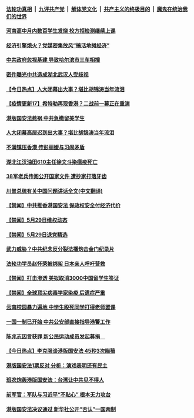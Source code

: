 ####  [法轮功真相](../../../../basic/blob/master/README.md?t=05310701) &nbsp;|&nbsp; [九评共产党](../../../../9ping.md/blob/master/README.md?t=05310701) &nbsp;|&nbsp; [解体党文化](../../../../jtdwh.md/blob/master/README.md?t=05310701)  &nbsp;|&nbsp; [共产主义的终极目的](../../../../gczydzjmd.md/blob/master/README.md?t=05310701) &nbsp;|&nbsp; [魔鬼在统治我们的世界](../../../../mgztzwmdsj.md/blob/master/README.md?t=05310701) 

#### [河南高中月内数百学生发烧 校方拒检测继续上课](../pages/prog204/a102859845.md?t=05310701) 

#### [经济引擎熄火？党媒密集放风“搞活地摊经济”](../pages/prog204/a102859795.md?t=05310701) 

#### [中共政府忽视基建 导致哈尔滨市三车相撞](../pages/prog204/a102859787.md?t=05310701) 

#### [密件曝光中共造成湖北武汉人受歧视](../pages/prog204/a102859641.md?t=05310701) 

#### [【今日热点】人大闭幕出大事？堪比胡锦涛当年流泪](../pages/prog204/a102859569.md?t=05310701) 

#### [【疫情更新17】希特勒再现香港？二战前一幕正在重演](../pages/prog204/a102855105.md?t=05310701) 

#### [港版国安法惹祸 中共急撤留美学生](../pages/prog204/a102859514.md?t=05310701) 


#### [人大闭幕高层迟到出大事？堪比胡锦涛当年流泪](../pages/prog204/a102859399.md?t=05310701) 

#### [不满镇压香港 传彭丽媛与习闹矛盾](../pages/prog204/a102859369.md?t=05310701) 

#### [湖北江汉油田610主任徐文斗染瘟疫死亡](../pages/prog204/a102859314.md?t=05310701) 

#### [38军老兵传阅公开国家文件 遭抄家打落牙齿](../pages/prog204/a102859281.md?t=05310701) 


#### [川普总统有关中国问题讲话全文(中文翻译)](../pages/prog204/a102859250.md?t=05310701) 

#### [【禁闻】中共推香港国安法 保政权安全付经济代价](../pages/prog204/a102859218.md?t=05310701) 

#### [【禁闻】5月29日维权动态](../pages/prog204/a102859193.md?t=05310701) 

#### [【禁闻】5月29日退党精选](../pages/prog204/a102859187.md?t=05310701) 

#### [武力威胁？中共纪念反分裂法播炮击金门纪录片](../pages/prog204/a102859085.md?t=05310701) 

#### [法轮功学员赵怀荣被绑架 日本亲人呼吁营救](../pages/prog204/a102859077.md?t=05310701) 

#### [【禁闻】打击渗透 美拟取消3000中国留学生签证](../pages/prog204/a102859114.md?t=05310701) 

#### [【禁闻】全球顶尖病毒学家染疫 后遗症严重](../pages/prog204/a102859063.md?t=05310701) 

#### [云南校园暴力遍地 中学生殴死同学打得老师罢课](../pages/prog204/a102859032.md?t=05310701) 

#### [一国一制已开始 中共公安部直接指导港警工作](../pages/prog204/a102859033.md?t=05310701) 

#### [陈兆志因言获罪 新公民运动成员发起募捐　](../pages/prog204/a102858775.md?t=05310701) 

#### [【今日热点】李克强谈港版国安法 45秒3次瞄稿](../pages/prog204/a102858713.md?t=05310701) 

#### [港版国安法1票反对 分析：演戏表明还有民主](../pages/prog204/a102858743.md?t=05310701) 

#### [班农炮轰港版国安法：台湾让中共见不得人](../pages/prog204/a102858729.md?t=05310701) 

#### [前军官：军队与习近平“不贴心” 根本无力攻台](../pages/prog204/a102858721.md?t=05310701) 

#### [港版国安法决议通过 新华社公开“否认”一国两制](../pages/prog204/a102858347.md?t=05310701) 


